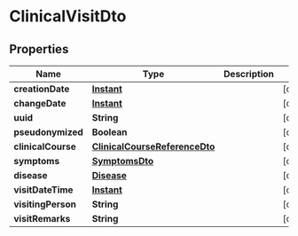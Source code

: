 # ClinicalVisitDto

## Properties
Name | Type | Description | Notes
------------ | ------------- | ------------- | -------------
**creationDate** | [**Instant**](OffsetDateTime.md) |  |  [optional]
**changeDate** | [**Instant**](OffsetDateTime.md) |  |  [optional]
**uuid** | **String** |  |  [optional]
**pseudonymized** | **Boolean** |  |  [optional]
**clinicalCourse** | [**ClinicalCourseReferenceDto**](ClinicalCourseReferenceDto.md) |  |  [optional]
**symptoms** | [**SymptomsDto**](SymptomsDto.md) |  |  [optional]
**disease** | [**Disease**](Disease.md) |  |  [optional]
**visitDateTime** | [**Instant**](OffsetDateTime.md) |  |  [optional]
**visitingPerson** | **String** |  |  [optional]
**visitRemarks** | **String** |  |  [optional]
